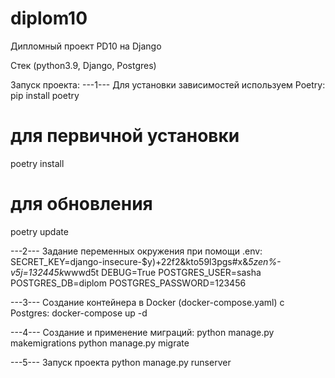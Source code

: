 # diplom10
Дипломный проект PD10 на Django

Cтек (python3.9, Django, Postgres)

Запуск проекта:
---1---
Для установки зависимостей используем Poetry:
pip install poetry
# для первичной установки
poetry install
# для обновления
poetry update

---2---
Задание переменных окружения при помощи .env:
SECRET_KEY=django-insecure-$y)+22f2&kto59l3pgs#x&*5zen%-v5j=132445k*wwwd5t
DEBUG=True
POSTGRES_USER=sasha
POSTGRES_DB=diplom
POSTGRES_PASSWORD=123456

---3---
Создание контейнера в Docker (docker-compose.yaml) с Postgres:
docker-compose up -d

---4---
Создание и применение миграций:
python manage.py makemigrations
python manage.py migrate

---5---
Запуск проекта
python manage.py runserver
